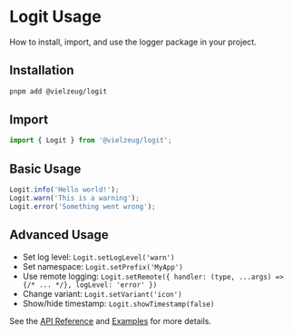 # Logit Usage

How to install, import, and use the logger package in your project.

## Installation

```sh
pnpm add @vielzeug/logit
```

## Import

```ts
import { Logit } from '@vielzeug/logit';
```

## Basic Usage

```ts
Logit.info('Hello world!');
Logit.warn('This is a warning');
Logit.error('Something went wrong');
```

## Advanced Usage

- Set log level: `Logit.setLogLevel('warn')`
- Set namespace: `Logit.setPrefix('MyApp')`
- Use remote logging: `Logit.setRemote({ handler: (type, ...args) => {/* ... */}, logLevel: 'error' })`
- Change variant: `Logit.setVariant('icon')`
- Show/hide timestamp: `Logit.showTimestamp(false)`

See the [API Reference](./api.md) and [Examples](./examples.md) for more details.
